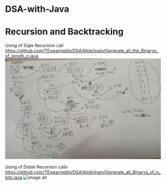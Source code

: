 # DSA-with-Java

# Recursion and Backtracking
Using of Sigle Recursion call
https://github.com/TEswarreddy/DSA/blob/main/Generate_all_the_Binarys_of_length_n.java
![image alt](https://github.com/TEswarreddy/DSA/blob/main/GenerateBinarys%20Using%20Single%20Recursion.jpg?raw=true)

Using of Doble Recursion calls
https://github.com/TEswarreddy/DSA/blob/main/Generate_all_Binarys_of_n_bits.java
![image alt](https://github.com/TEswarreddy/DSA/blob/main/GenerateBinarys%20Using%20Double%20Recursion.jpg?raw=true)

